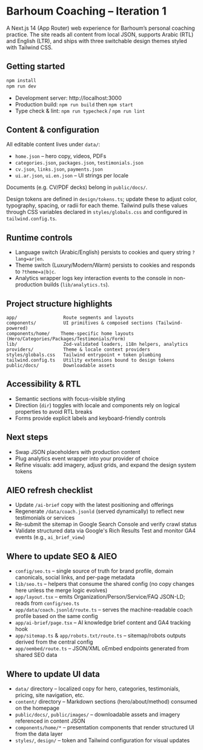 # Barhoum Coaching – Iteration 1

A Next.js 14 (App Router) web experience for Barhoum’s personal coaching practice. The site reads all content from local JSON, supports Arabic (RTL) and English (LTR), and ships with three switchable design themes styled with Tailwind CSS.

## Getting started

```bash
npm install
npm run dev
```

- Development server: http://localhost:3000
- Production build: `npm run build` then `npm start`
- Type check & lint: `npm run typecheck` / `npm run lint`

## Content & configuration

All editable content lives under `data/`:

- `home.json` – hero copy, videos, PDFs
- `categories.json`, `packages.json`, `testimonials.json`
- `cv.json`, `links.json`, `payments.json`
- `ui.ar.json`, `ui.en.json` – UI strings per locale

Documents (e.g. CV/PDF decks) belong in `public/docs/`.

Design tokens are defined in `design/tokens.ts`; update these to adjust color, typography, spacing, or radii for each theme. Tailwind pulls these values through CSS variables declared in `styles/globals.css` and configured in `tailwind.config.ts`.

## Runtime controls

- Language switch (Arabic/English) persists to cookies and query string `?lang=ar|en`.
- Theme switch (Luxury/Modern/Warm) persists to cookies and responds to `?theme=a|b|c`.
- Analytics wrapper logs key interaction events to the console in non-production builds (`lib/analytics.ts`).

## Project structure highlights

```
app/                 Route segments and layouts
components/          UI primitives & composed sections (Tailwind-powered)
components/home/    Theme-specific home layouts (Hero/Categories/Packages/Testimonials/Form)
lib/                 Zod-validated loaders, i18n helpers, analytics
providers/           Theme & locale context providers
styles/globals.css   Tailwind entrypoint + token plumbing
tailwind.config.ts   Utility extensions bound to design tokens
public/docs/         Downloadable assets
```

## Accessibility & RTL

- Semantic sections with focus-visible styling
- Direction (`dir`) toggles with locale and components rely on logical properties to avoid RTL breaks
- Forms provide explicit labels and keyboard-friendly controls

## Next steps

- Swap JSON placeholders with production content
- Plug analytics event wrapper into your provider of choice
- Refine visuals: add imagery, adjust grids, and expand the design system tokens

## AIEO refresh checklist

- Update `/ai-brief` copy with the latest positioning and offerings
- Regenerate `/data/coach.jsonld` (served dynamically) to reflect new testimonials or services
- Re-submit the sitemap in Google Search Console and verify crawl status
- Validate structured data via Google's Rich Results Test and monitor GA4 events (e.g., `ai_brief_view`)

## Where to update SEO & AIEO

- `config/seo.ts` – single source of truth for brand profile, domain canonicals, social links, and per-page metadata
- `lib/seo.ts` – helpers that consume the shared config (no copy changes here unless the merge logic evolves)
- `app/layout.tsx` – emits Organization/Person/Service/FAQ JSON-LD; reads from `config/seo.ts`
- `app/data/coach.jsonld/route.ts` – serves the machine-readable coach profile based on the same config
- `app/ai-brief/page.tsx` – AI knowledge brief content and GA4 tracking hook
- `app/sitemap.ts` & `app/robots.txt/route.ts` – sitemap/robots outputs derived from the central config
- `app/oembed/route.ts` – JSON/XML oEmbed endpoints generated from shared SEO data

## Where to update UI data

- `data/` directory – localized copy for hero, categories, testimonials, pricing, site navigation, etc.
- `content/` directory – Markdown sections (hero/about/method) consumed on the homepage
- `public/docs/`, `public/images/` – downloadable assets and imagery referenced in content JSON
- `components/home/*` – presentation components that render structured UI from the data layer
- `styles/`, `design/` – token and Tailwind configuration for visual updates
